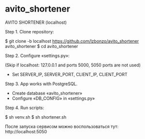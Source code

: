 # avito_shortener
AVITO SHORTENER
(localhost)

Step 1.
Clone repository:

$ git clone -b localhost https://github.com/lzbonzo/avito_shortener avito_shortener 
$ cd avito_shortener

Step 2.
Configure «settings.py»:

(Skip if localhost: 127.0.0.1 and ports 5000, 5050 ports are not used)

- Set SERVER_IP, SERVER_PORT, CLIENT_IP, CLIENT_PORT 

Step 3.
App works with PostgreSQL.
- Create database «avito_shortener»
- Configure «DB_CONFIG» in «settings.py»

Step 4.
Run scripts:

$ sh venv.sh
$ sh shortener.sh 

После запуска сервисом можно воспользоваться тут:
http://localhost:5050
